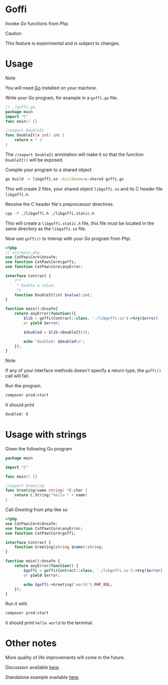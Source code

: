 # Goffi

Invoke _Go_ functions from _Php_.

> [!CAUTION]
> This feature is experimental and is subject to changes.


# Usage

> [!NOTE]
> You will need [Go](https://go.dev/) installed on your machine.

Write your _Go_ program, for example in a `goffi.go` file.

```go
// ./goffi.go
package main
import "C"
func main() {}

//export DoubleIt
func DoubleIt(x int) int {
    return x * 2
}
```

The `//export DoubleIt` annotation will make it so that the function `DoubleIt()` will be exposed.

Compile your program to a shared object
```sh
go build -o libgoffi.so -buildmode=c-shared goffi.go
```
This will create 2 files, your shared object `libgoffi.so` and its C header file `libgoffi.h`.

Resolve the C header file's preprocessor directives.
```sh
cpp -P ./libgoffi.h ./libgoffi.static.h
```
This will create a `libgoffi.static.h` file, this file _must_ be located in the same directory as the `libgoffi.so` file.

Now use `goffi()` to interop with your _Go_ program from _Php_.

```php
<?php
// src/main.php
use CatPaw\Core\Unsafe;
use function CatPaw\Core\goffi;
use function CatPaw\Core\anyError;

interface Contract {
    /**
     * Double a value.
     */
    function DoubleIt(int $value):int;
}

function main():Unsafe{
    return anyError(function(){
        $lib = goffi(Contract::class, './libgoffi.so')->try($error)
        or yield $error;

        $doubled = $lib->DoubleIt(3);

        echo "doubled: $doubled\n";
    });
}
```

> [!NOTE]
> If any of your interface methods doesn't specify a return type, the `goffi()` call will fail.

Run the program.

```sh
composer prod:start
```

It should print

```sh
doubled: 6
```

# Usage with strings

Given the following Go program

```go
package main

import "C"

func main() {}

//export Greeting
func Greeting(name string) *C.char {
    return C.String("hello " + name)
}
```
Call _Greeting_ from php like so

```php
<?php
use CatPaw\Core\Unsafe;
use function CatPaw\Core\anyError;
use function CatPaw\Core\goffi;

interface Contract {
    function Greeting(string $name):string;
}

function main():Unsafe {
    return anyError(function() {
        $goffi = goffi(Contract::class, './libgoffi.so')->try($error)
        or yield $error;

        echo $goffi->Greeting('world').PHP_EOL;
    });
}
```

Run it with
```sh
composer prod:start
```
it should print `hello world` to the terminal.


# Other notes

More quality of life improvements will come in the future.

Discussion available [here](https://github.com/tncrazvan/catpaw/discussions/3).

Standalone example available [here](https://github.com/tncrazvan/catpaw-php-go-interop).
